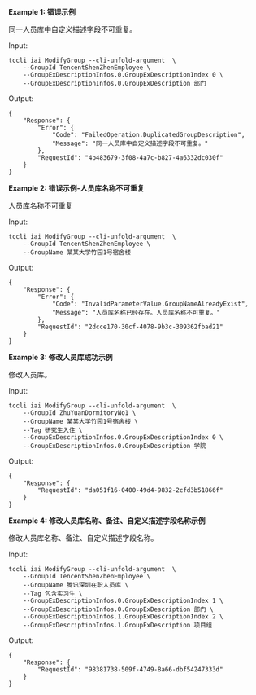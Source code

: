 **Example 1: 错误示例**

同一人员库中自定义描述字段不可重复。

Input: 

```
tccli iai ModifyGroup --cli-unfold-argument  \
    --GroupId TencentShenZhenEmployee \
    --GroupExDescriptionInfos.0.GroupExDescriptionIndex 0 \
    --GroupExDescriptionInfos.0.GroupExDescription 部门
```

Output: 
```
{
    "Response": {
        "Error": {
            "Code": "FailedOperation.DuplicatedGroupDescription",
            "Message": "同一人员库中自定义描述字段不可重复。"
        },
        "RequestId": "4b483679-3f08-4a7c-b827-4a6332dc030f"
    }
}
```

**Example 2: 错误示例-人员库名称不可重复**

人员库名称不可重复

Input: 

```
tccli iai ModifyGroup --cli-unfold-argument  \
    --GroupId TencentShenZhenEmployee \
    --GroupName 某某大学竹园1号宿舍楼
```

Output: 
```
{
    "Response": {
        "Error": {
            "Code": "InvalidParameterValue.GroupNameAlreadyExist",
            "Message": "人员库名称已经存在。人员库名称不可重复。"
        },
        "RequestId": "2dcce170-30cf-4078-9b3c-309362fbad21"
    }
}
```

**Example 3: 修改人员库成功示例**

修改人员库。

Input: 

```
tccli iai ModifyGroup --cli-unfold-argument  \
    --GroupId ZhuYuanDormitoryNo1 \
    --GroupName 某某大学竹园1号宿舍楼 \
    --Tag 研究生入住 \
    --GroupExDescriptionInfos.0.GroupExDescriptionIndex 0 \
    --GroupExDescriptionInfos.0.GroupExDescription 学院
```

Output: 
```
{
    "Response": {
        "RequestId": "da051f16-0400-49d4-9832-2cfd3b51866f"
    }
}
```

**Example 4: 修改人员库名称、备注、自定义描述字段名称示例**

修改人员库名称、备注、自定义描述字段名称。

Input: 

```
tccli iai ModifyGroup --cli-unfold-argument  \
    --GroupId TencentShenZhenEmployee \
    --GroupName 腾讯深圳在职人员库 \
    --Tag 包含实习生 \
    --GroupExDescriptionInfos.0.GroupExDescriptionIndex 1 \
    --GroupExDescriptionInfos.0.GroupExDescription 部门 \
    --GroupExDescriptionInfos.1.GroupExDescriptionIndex 2 \
    --GroupExDescriptionInfos.1.GroupExDescription 项目组
```

Output: 
```
{
    "Response": {
        "RequestId": "98381738-509f-4749-8a66-dbf54247333d"
    }
}
```


